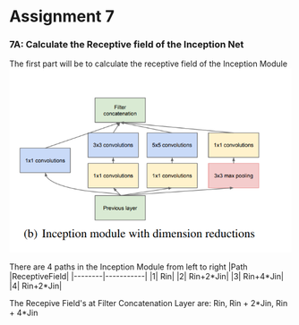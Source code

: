 # Assignment 7

### 7A: Calculate the Receptive field of the Inception Net

The first part will be to calculate the receptive field of the Inception Module
![Inception Module](InceptionModule.png)

There are 4 paths in the Inception Module from left to right
|Path |ReceptiveField|
|--------|-----------|
|1| Rin|
|2| Rin+2\*Jin|
|3| Rin+4\*Jin|
|4| Rin+2\*Jin|

The Recepive Field's at Filter Concatenation Layer are:
Rin, Rin + 2\*Jin, Rin + 4\*Jin
